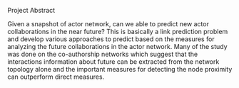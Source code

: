 Project Abstract

Given a snapshot of actor network, can we able to predict new actor collaborations in the near future?
This is basically a link prediction problem and develop various approaches to predict based on the
measures for analyzing the future collaborations in the actor network. Many of the study was done on
the co-authorship networks which suggest that the interactions information about future can be extracted
from the network topology alone and the important measures for detecting the node proximity can
outperform direct measures.
